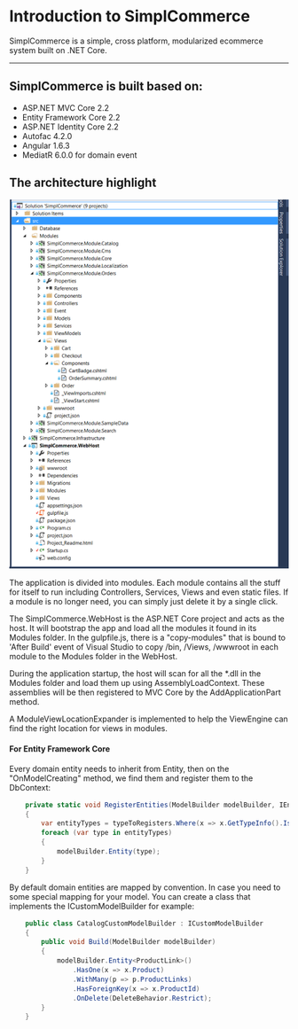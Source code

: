 # Introduction to SimplCommerce

SimplCommerce is a simple, cross platform, modularized ecommerce system built on .NET Core.

---

## SimplCommerce is built based on:

- ASP.NET MVC Core 2.2
- Entity Framework Core 2.2
- ASP.NET Identity Core 2.2
- Autofac 4.2.0
- Angular 1.6.3
- MediatR 6.0.0 for domain event

## The architecture highlight

![SimplCommerce](images/simplcommerce.png)

The application is divided into modules. Each module contains all the stuff for itself to run including Controllers, Services, Views and even static files. If a module is no longer need, you can simply just delete it by a single click.

The SimplCommerce.WebHost is the ASP.NET Core project and acts as the host. It will bootstrap the app and load all the modules it found in its Modules folder. In the gulpfile.js, there is a "copy-modules" that is bound to 'After Build' event of Visual Studio to copy /bin, /Views, /wwwroot in each module to the Modules folder in the WebHost.

During the application startup, the host will scan for all the *.dll in the Modules folder and load them up using AssemblyLoadContext. These assemblies will be then registered to MVC Core by the AddApplicationPart method.

A ModuleViewLocationExpander is implemented to help the ViewEngine can find the right location for views in modules.

#### For Entity Framework Core
Every domain entity needs to inherit from Entity, then on the "OnModelCreating" method, we find them and register them to the DbContext:
```cs
    private static void RegisterEntities(ModelBuilder modelBuilder, IEnumerable<Type> typeToRegisters)
    {
        var entityTypes = typeToRegisters.Where(x => x.GetTypeInfo().IsSubclassOf(typeof(Entity)) && !x.GetTypeInfo().IsAbstract);
        foreach (var type in entityTypes)
        {
            modelBuilder.Entity(type);
        }
    }
```
By default domain entities are mapped by convention. In case you need to some special mapping for your model. You can create a class that implements the ICustomModelBuilder for example:
```cs
    public class CatalogCustomModelBuilder : ICustomModelBuilder
    {
        public void Build(ModelBuilder modelBuilder)
        {
            modelBuilder.Entity<ProductLink>()
                .HasOne(x => x.Product)
                .WithMany(p => p.ProductLinks)
                .HasForeignKey(x => x.ProductId)
                .OnDelete(DeleteBehavior.Restrict);
        }
    }
```
